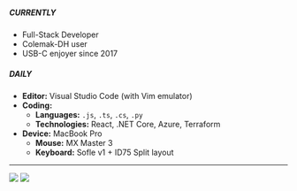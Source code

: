 ##### CURRENTLY

- Full-Stack Developer
- Colemak-DH user
- USB-C enjoyer since 2017

##### DAILY

- **Editor:** Visual Studio Code (with Vim emulator)
- **Coding:**
  - **Languages:** `.js`, `.ts`, `.cs`, `.py`
  - **Technologies:** React, .NET Core, Azure, Terraform
- **Device:** MacBook Pro
  - **Mouse:** MX Master 3
  - **Keyboard:** Sofle v1 + ID75 Split layout


---

![](https://github-readme-stats.vercel.app/api/top-langs/?username=phwt&hide=html,jupyter%20notebook,scss,vue&layout=compact)
![](https://github-readme-stats.vercel.app/api?username=phwt&count_private=true&show_icons=true&hide_title=true&include_all_commits=true&hide_rank=true)
